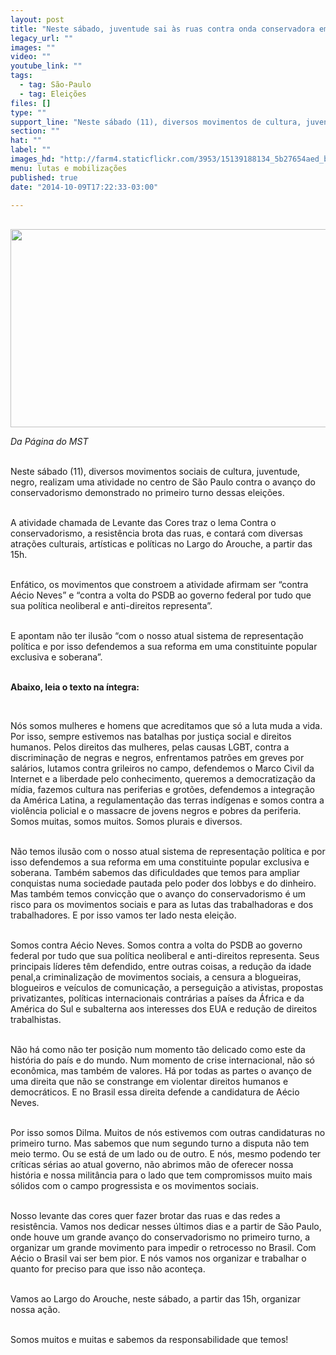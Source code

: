 ```yaml
---
layout: post
title: "Neste sábado, juventude sai às ruas contra onda conservadora em São Paulo"
legacy_url: ""
images: ""
video: ""
youtube_link: ""
tags:
  - tag: São-Paulo
  - tag: Eleições
files: []
type: ""
support_line: "Neste sábado (11), diversos movimentos de cultura, juventude, negro, realizam uma atividade no centro de São Paulo contra o avanço do conservadorismo."
section: ""
hat: ""
label: ""
images_hd: "http://farm4.staticflickr.com/3953/15139188134_5b27654aed_b.jpg"
menu: lutas e mobilizações
published: true
date: "2014-10-09T17:22:33-03:00"

---
```

<p><br />
<img alt="" height="317" src="http://farm4.staticflickr.com/3953/15139188134_5b27654aed_b.jpg" width="590" /></p>

<p><em>Da P&aacute;gina do MST</em></p>

<p><br />
Neste s&aacute;bado (11), diversos movimentos sociais de cultura, juventude, negro, realizam uma atividade no centro de S&atilde;o Paulo contra o avan&ccedil;o do conservadorismo demonstrado no primeiro turno dessas elei&ccedil;&otilde;es.</p>

<p><br />
A atividade chamada de Levante das Cores traz o lema Contra o conservadorismo, a resist&ecirc;ncia brota das ruas, e contar&aacute; com diversas atra&ccedil;&otilde;es culturais, art&iacute;sticas e pol&iacute;ticas no Largo do Arouche, a partir das 15h.</p>

<p><br />
Enf&aacute;tico, os movimentos que constroem a atividade afirmam ser &ldquo;contra A&eacute;cio Neves&rdquo; e &ldquo;contra a volta do PSDB ao governo federal por tudo que sua pol&iacute;tica neoliberal e anti-direitos representa&rdquo;.</p>

<p><br />
E apontam n&atilde;o ter ilus&atilde;o &ldquo;com o nosso atual sistema de representa&ccedil;&atilde;o pol&iacute;tica e por isso defendemos a sua reforma em uma constituinte popular exclusiva e soberana&rdquo;.</p>

<p><br />
<strong>Abaixo, leia o texto na &iacute;ntegra:</strong></p>

<p>&nbsp;</p>

<p>N&oacute;s somos mulheres e homens que acreditamos que s&oacute; a luta muda a vida. Por isso, sempre estivemos nas batalhas por justi&ccedil;a social e direitos humanos. Pelos direitos das mulheres, pelas causas LGBT, contra a discrimina&ccedil;&atilde;o de negras e negros, enfrentamos patr&otilde;es em greves por sal&aacute;rios, lutamos contra grileiros no campo, defendemos o Marco Civil da Internet e a liberdade pelo conhecimento, queremos a democratiza&ccedil;&atilde;o da m&iacute;dia, fazemos cultura nas periferias e grot&otilde;es, defendemos a integra&ccedil;&atilde;o da Am&eacute;rica Latina, a regulamenta&ccedil;&atilde;o das terras ind&iacute;genas e somos contra a viol&ecirc;ncia policial e o massacre de jovens negros e pobres da periferia. Somos muitas, somos muitos. Somos plurais e diversos.</p>

<p><br />
N&atilde;o temos ilus&atilde;o com o nosso atual sistema de representa&ccedil;&atilde;o pol&iacute;tica e por isso defendemos a sua reforma em uma constituinte popular exclusiva e soberana. Tamb&eacute;m sabemos das dificuldades que temos para ampliar conquistas numa sociedade pautada pelo poder dos lobbys e do dinheiro. Mas tamb&eacute;m temos convic&ccedil;&atilde;o que o avan&ccedil;o do conservadorismo &eacute; um risco para os movimentos sociais e para as lutas das trabalhadoras e dos trabalhadores. E por isso vamos ter lado nesta elei&ccedil;&atilde;o.</p>

<p><br />
Somos contra A&eacute;cio Neves. Somos contra a volta do PSDB ao governo federal por tudo que sua pol&iacute;tica neoliberal e anti-direitos representa. Seus principais l&iacute;deres t&ecirc;m defendido, entre outras coisas, a redu&ccedil;&atilde;o da idade penal,a criminaliza&ccedil;&atilde;o de movimentos sociais, a censura a blogueiras, blogueiros e ve&iacute;culos de comunica&ccedil;&atilde;o, a persegui&ccedil;&atilde;o a ativistas, propostas privatizantes, pol&iacute;ticas internacionais contr&aacute;rias a pa&iacute;ses da &Aacute;frica e da Am&eacute;rica do Sul e subalterna aos interesses dos EUA e redu&ccedil;&atilde;o de direitos trabalhistas.</p>

<p><br />
N&atilde;o h&aacute; como n&atilde;o ter posi&ccedil;&atilde;o num momento t&atilde;o delicado como este da hist&oacute;ria do pa&iacute;s e do mundo. Num momento de crise internacional, n&atilde;o s&oacute; econ&ocirc;mica, mas tamb&eacute;m de valores. H&aacute; por todas as partes o avan&ccedil;o de uma direita que n&atilde;o se constrange em violentar direitos humanos e democr&aacute;ticos. E no Brasil essa direita defende a candidatura de A&eacute;cio Neves.</p>

<p><br />
Por isso somos Dilma. Muitos de n&oacute;s estivemos com outras candidaturas no primeiro turno. Mas sabemos que num segundo turno a disputa n&atilde;o tem meio termo. Ou se est&aacute; de um lado ou de outro. E n&oacute;s, mesmo podendo ter cr&iacute;ticas s&eacute;rias ao atual governo, n&atilde;o abrimos m&atilde;o de oferecer nossa hist&oacute;ria e nossa milit&acirc;ncia para o lado que tem compromissos muito mais s&oacute;lidos com o campo progressista e os movimentos sociais.</p>

<p><br />
Nosso levante das cores quer fazer brotar das ruas e das redes a resist&ecirc;ncia. Vamos nos dedicar nesses &uacute;ltimos dias e a partir de S&atilde;o Paulo, onde houve um grande avan&ccedil;o do conservadorismo no primeiro turno, a organizar um grande movimento para impedir o retrocesso no Brasil. Com A&eacute;cio o Brasil vai ser bem pior. E n&oacute;s vamos nos organizar e trabalhar o quanto for preciso para que isso n&atilde;o aconte&ccedil;a.</p>

<p><br />
Vamos ao Largo do Arouche, neste s&aacute;bado, a partir das 15h, organizar nossa a&ccedil;&atilde;o.</p>

<p><br />
Somos muitos e muitas e sabemos da responsabilidade que temos!</p>
